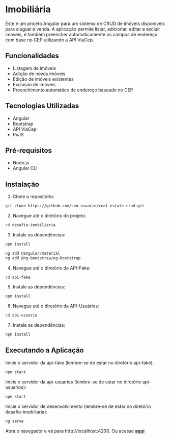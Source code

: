 # Imobiliária

Este é um projeto Angular para um sistema de CRUD de imóveis disponíveis para aluguel e venda. A aplicação permite listar, adicionar, editar e excluir imóveis, e também preencher automaticamente os campos de endereço com base no CEP utilizando a API ViaCep.

## Funcionalidades

- Listagem de imóveis
- Adição de novos imóveis
- Edição de imóveis existentes
- Exclusão de imóveis
- Preenchimento automático de endereço baseado no CEP

## Tecnologias Utilizadas

- Angular
- Bootstrap
- API ViaCep
- RxJS

## Pré-requisitos

- Node.js
- Angular CLI

## Instalação

1. Clone o repositório:
   
```bash
git clone https://github.com/seu-usuario/real-estate-crud.git
```
2. Navegue até o diretório do projeto:
   
```bash
cd desafio-imobiliaria
```
3. Instale as dependências:

```bash
npm install
```
```bash
ng add @angular/material
ng add @ng-bootstrap/ng-bootstrap
```

4. Navegue até o diretório da API-Fake:
```bash
cd api-fake
```

5. Instale as dependências:
```bash
npm install
```

6. Navegue até o diretório da API-Usuários:
```bash
cd api-usuario
```
7. Instale as dependências:
```bash
npm install
```

## Executando a Aplicação
Inicie o servidor da api-fake (lembre-se de estar no diretório api-fake):
```bash
npm start
```
Inicie o servidor da api-usuarios (lembre-se de estar no diretório api-usuarios):
```bash
npm start
```

Inicie o servidor de desenvolvimento (lembre-se de estar no diretório desafio-imobiliaria):

```bash
ng serve
```
Abra o navegador e vá para http://localhost:4200.
Ou acesse [**aqui**](https://desafio-imobiliaria.vercel.app/imoveis)
